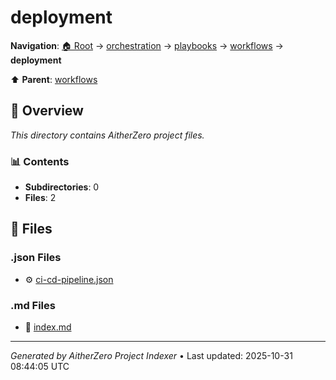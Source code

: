 # deployment

**Navigation**: [🏠 Root](../../../../index.md) → [orchestration](../../../index.md) → [playbooks](../../index.md) → [workflows](../index.md) → **deployment**

⬆️ **Parent**: [workflows](../index.md)

## 📖 Overview

*This directory contains AitherZero project files.*

### 📊 Contents

- **Subdirectories**: 0
- **Files**: 2

## 📄 Files

### .json Files

- ⚙️ [ci-cd-pipeline.json](./ci-cd-pipeline.json)

### .md Files

- 📝 [index.md](./index.md)

---

*Generated by AitherZero Project Indexer* • Last updated: 2025-10-31 08:44:05 UTC

